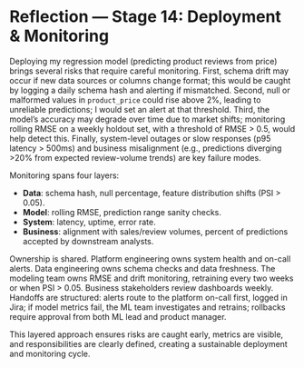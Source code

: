# Reflection — Stage 14: Deployment & Monitoring

Deploying my regression model (predicting product reviews from price) brings several risks that require careful monitoring. First, schema drift may occur if new data sources or columns change format; this would be caught by logging a daily schema hash and alerting if mismatched. Second, null or malformed values in `product_price` could rise above 2%, leading to unreliable predictions; I would set an alert at that threshold. Third, the model’s accuracy may degrade over time due to market shifts; monitoring rolling RMSE on a weekly holdout set, with a threshold of RMSE > 0.5, would help detect this. Finally, system-level outages or slow responses (p95 latency > 500ms) and business misalignment (e.g., predictions diverging >20% from expected review-volume trends) are key failure modes.

Monitoring spans four layers:
- **Data**: schema hash, null percentage, feature distribution shifts (PSI > 0.05).  
- **Model**: rolling RMSE, prediction range sanity checks.  
- **System**: latency, uptime, error rate.  
- **Business**: alignment with sales/review volumes, percent of predictions accepted by downstream analysts.  

Ownership is shared. Platform engineering owns system health and on-call alerts. Data engineering owns schema checks and data freshness. The modeling team owns RMSE and drift monitoring, retraining every two weeks or when PSI > 0.05. Business stakeholders review dashboards weekly. Handoffs are structured: alerts route to the platform on-call first, logged in Jira; if model metrics fail, the ML team investigates and retrains; rollbacks require approval from both ML lead and product manager.

This layered approach ensures risks are caught early, metrics are visible, and responsibilities are clearly defined, creating a sustainable deployment and monitoring cycle.
